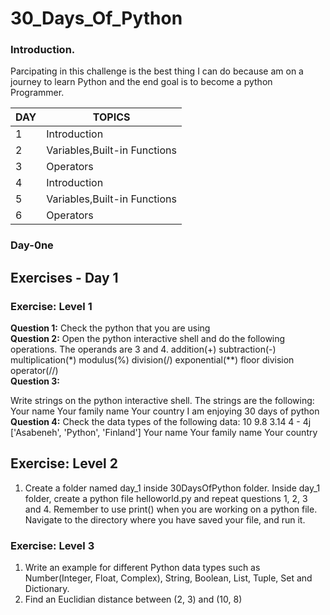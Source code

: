 # 30_Days_Of_Python


### Introduction.
Parcipating in this challenge is the best thing I can do because am on a journey to learn Python  and the end goal is to become a python Programmer.


|DAY | TOPICS |
|--------|----------|
| 1      | Introduction |
| 2      | Variables,Built-in Functions |
| 3      |Operators |
| 4      | Introduction |
| 5      | Variables,Built-in Functions |
| 6      |Operators |
###  Day-0ne
## Exercises - Day 1
###         Exercise: Level 1
 **Question 1:** Check the python that you are using<br>
**Question 2:** Open the python interactive shell and do the following operations.
The operands are 3 and 4.
addition(+)
subtraction(-)
multiplication(*)
modulus(%)
division(/)
exponential(**)
floor division operator(//)<br>
 **Question 3:** 

 Write strings on the python interactive shell. The strings are the following:
Your name
Your family name
Your country
I am enjoying 30 days of python<br>
**Question 4:** Check the data types of the following data:
10
9.8
3.14
4 - 4j
['Asabeneh', 'Python', 'Finland']
Your name
Your family name
Your country<br>
##     Exercise: Level 2
1. Create a folder named day_1 inside 30DaysOfPython folder. Inside day_1 folder, create a python file helloworld.py and repeat questions 1, 2, 3 and 4. Remember to use print() when you are working on a python file. Navigate to the directory where you have saved your file, and run it.
###   Exercise: Level 3
1. Write an example for different Python data types such as Number(Integer, Float, Complex), String, Boolean, List, Tuple, Set and Dictionary.
2. Find an Euclidian distance between (2, 3) and (10, 8)







